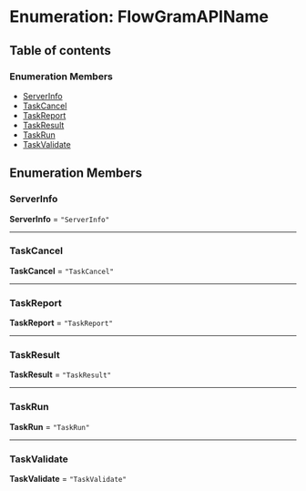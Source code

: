 # Enumeration: FlowGramAPIName

## Table of contents

### Enumeration Members

* [ServerInfo](/auto-docs/interface/enums/FlowGramAPIName.md#serverinfo)
* [TaskCancel](/auto-docs/interface/enums/FlowGramAPIName.md#taskcancel)
* [TaskReport](/auto-docs/interface/enums/FlowGramAPIName.md#taskreport)
* [TaskResult](/auto-docs/interface/enums/FlowGramAPIName.md#taskresult)
* [TaskRun](/auto-docs/interface/enums/FlowGramAPIName.md#taskrun)
* [TaskValidate](/auto-docs/interface/enums/FlowGramAPIName.md#taskvalidate)

## Enumeration Members

### ServerInfo

**ServerInfo** = `"ServerInfo"`

***

### TaskCancel

**TaskCancel** = `"TaskCancel"`

***

### TaskReport

**TaskReport** = `"TaskReport"`

***

### TaskResult

**TaskResult** = `"TaskResult"`

***

### TaskRun

**TaskRun** = `"TaskRun"`

***

### TaskValidate

**TaskValidate** = `"TaskValidate"`
